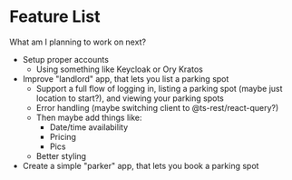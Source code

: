 # Feature List

What am I planning to work on next?

- Setup proper accounts
  - Using something like Keycloak or Ory Kratos
- Improve "landlord" app, that lets you list a parking spot
  - Support a full flow of logging in, listing a parking spot (maybe just location to start?), and viewing your parking spots
  - Error handling (maybe switching client to @ts-rest/react-query?)
  - Then maybe add things like:
    - Date/time availability
    - Pricing
    - Pics
  - Better styling
- Create a simple "parker" app, that lets you book a parking spot
